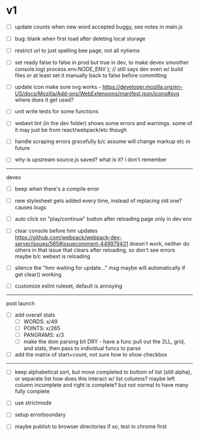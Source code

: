 # v1

- [ ] update counts when new word accepted
	buggy, see notes in main.js

- [ ] bug: blank when first load after deleting local storage

- [ ]  restrict url to just spelling bee page, not all nytiems

- [ ] set ready false to false in prod but true in dev, to make devex smoother
	console.log( process.env.NODE_ENV ); // still says dev even w/ build  files
	or at least set it manually back to false before committing

- [ ] update icon
		make sure svg works - https://developer.mozilla.org/en-US/docs/Mozilla/Add-ons/WebExtensions/manifest.json/icons#svg
		where does it get used?

- [ ] unit write tests for some functions

- [ ] webext lint (in the dev folder) shows some errors and warnings. some of it may just be from react/webpack/etc though

- [ ] handle scraping errors gracefully b/c assume will change markup etc in future

- [ ] why is upstream source.js saved? what is it? i don't remember

-------------------------------
devex

- [ ] beep when there's a compile error

- [ ] new stylesheet gets added every time, instead of replacing old one? causes bugs

- [ ] auto click on "play/continue" button after reloading page
	only in dev env

- [ ] clear console before hmr updates
	https://github.com/webpack/webpack-dev-server/issues/565#issuecomment-449979431 doesn't work, neither do others in that issue
		that clears after reloading, so don't see errors
	maybe b/c webext is reloading

- [ ] silence the "hmr waiting for update..." msg
	maybe will automatically if get clear() working

- [ ] customize eslint ruleset, default is annoying


-------------------------------

post launch

- [ ] add overall stats
	- [ ] WORDS: x/49
	- [ ] POINTS: x/265
	- [ ] PANGRAMS: x/3
	- [ ] make the dom parsing bit DRY - have a func pull out the 2LL, grid, and stats, then pass to individual funcs to parse
- [ ] add the matrix of start+count, not sure how to show checkbox

-------------------------------

- [ ] keep alphabetical sort, but move completed to bottom of list (still alpha), or separate list
	how does this interact w/ list columns? maybe left column incomplete and right is complete? but not normal to have many fully complete

- [ ] use strictmode
- [ ] setup errorboundary

- [ ] maybe publish to browser directories
	if so, test in chrome first
